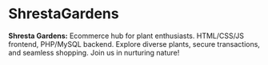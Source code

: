 # ShrestaGardens
**Shresta Gardens:** Ecommerce hub for plant enthusiasts. HTML/CSS/JS frontend, PHP/MySQL backend. Explore diverse plants, secure transactions, and seamless shopping. Join us in nurturing nature!
